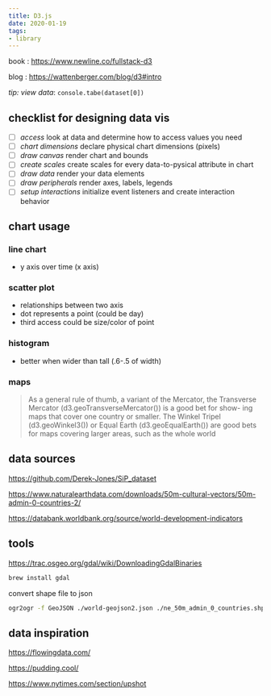 ```yaml
---
title: D3.js
date: 2020-01-19
tags:
- library
---
```


book : https://www.newline.co/fullstack-d3

blog : https://wattenberger.com/blog/d3#intro

*tip: view data*: `console.tabe(dataset[0])`

## checklist for designing data vis

- [ ] _access_ look at data and determine how to access values you need
- [ ] _chart dimensions_ declare physical chart dimensions (pixels)
- [ ] _draw canvas_ render chart and bounds
- [ ] _create scales_ create scales for every data-to-pysical attribute in chart
- [ ] _draw data_ render your data elements
- [ ] _draw peripherals_ render axes, labels, legends
- [ ] _setup interactions_ initialize event listeners and create interaction behavior

## chart usage

### line chart

- y axis over time (x axis)

### scatter plot

- relationships between two axis
- dot represents a point (could be day)
- third access could be size/color of point

### histogram

- better when wider than tall (.6-.5 of width)

### maps

> As a general rule of thumb, a variant of the Mercator, the Transverse Mercator (d3.geoTransverseMercator()) is a good bet for show- ing maps that cover one country or smaller. The Winkel Tripel (d3.geoWinkel3()) or Equal Earth (d3.geoEqualEarth()) are good bets for maps covering larger areas, such as the whole world

## data sources

https://github.com/Derek-Jones/SiP_dataset

https://www.naturalearthdata.com/downloads/50m-cultural-vectors/50m-admin-0-countries-2/

https://databank.worldbank.org/source/world-development-indicators

## tools

https://trac.osgeo.org/gdal/wiki/DownloadingGdalBinaries

```bash
brew install gdal
```

convert shape file to json

```bash
ogr2ogr -f GeoJSON ./world-geojson2.json ./ne_50m_admin_0_countries.shp
```


## data inspiration

https://flowingdata.com/

https://pudding.cool/

https://www.nytimes.com/section/upshot